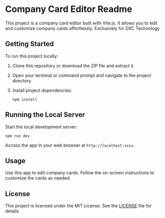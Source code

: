 # Company Card Editor Readme

This project is a company card editor built with Vite.js. It allows you to edit and customize company cards effortlessly. Exclusively for DXC Technology

## Getting Started

To run this project locally:

1. Clone this repository or download the ZIP file and extract it.

2. Open your terminal or command prompt and navigate to the project directory.

3. Install project dependencies:

   ```
   npm install
   ```

## Running the Local Server

Start the local development server:

```
npm run dev
```

Access the app in your web browser at `http://localhost:xxxx`.

## Usage

Use this app to edit company cards. Follow the on-screen instructions to customize the cards as needed.

## License

This project is licensed under the MIT License. See the [LICENSE](LICENSE) file for details.